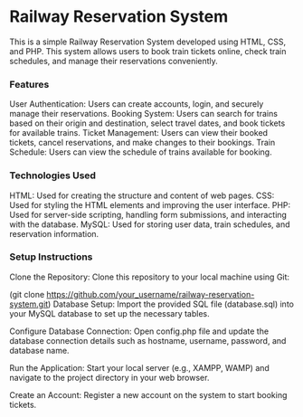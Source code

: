 # Railway Reservation System
This is a simple Railway Reservation System developed using HTML, CSS, and PHP. This system allows users to book train tickets online, check train schedules, and manage their reservations conveniently.

### Features
User Authentication: Users can create accounts, login, and securely manage their reservations.
Booking System: Users can search for trains based on their origin and destination, select travel dates, and book tickets for available trains.
Ticket Management: Users can view their booked tickets, cancel reservations, and make changes to their bookings.
Train Schedule: Users can view the schedule of trains available for booking.
### Technologies Used
HTML: Used for creating the structure and content of web pages.
CSS: Used for styling the HTML elements and improving the user interface.
PHP: Used for server-side scripting, handling form submissions, and interacting with the database.
MySQL: Used for storing user data, train schedules, and reservation information.
### Setup Instructions
Clone the Repository: Clone this repository to your local machine using Git:

 (git clone https://github.com/your_username/railway-reservation-system.git)
Database Setup: Import the provided SQL file (database.sql) into your MySQL database to set up the necessary tables.

Configure Database Connection: Open config.php file and update the database connection details such as hostname, username, password, and database name.

Run the Application: Start your local server (e.g., XAMPP, WAMP) and navigate to the project directory in your web browser.

Create an Account: Register a new account on the system to start booking tickets.
